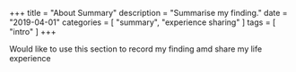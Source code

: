 +++
title = "About Summary"
description = "Summarise my finding."
date = "2019-04-01"
categories = [ "summary", "experience sharing" ]
tags = [
    "intro"
]
+++

Would like to use this section to record my finding amd share my life experience
